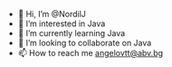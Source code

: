 - 👋 Hi, I’m @NordilJ
- 👀 I’m interested in Java 
- 🌱 I’m currently learning Java 
- 💞️ I’m looking to collaborate on Java
- 📫 How to reach me angelovtt@abv.bg

<!---
NordilJ/NordilJ is a ✨ special ✨ repository because its `README.md` (this file) appears on your GitHub profile.
You can click the Preview link to take a look at your changes.
--->
